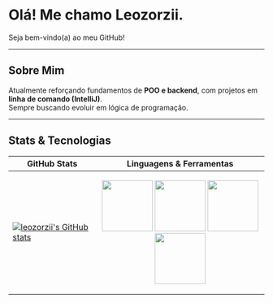 # Olá! Me chamo Leozorzii.
Seja bem-vindo(a) ao meu GitHub!

---

## Sobre Mim
Atualmente reforçando fundamentos de **POO e backend**, com projetos em **linha de comando (IntelliJ)**.  
Sempre buscando evoluir em lógica de programação.

---

##  Stats & Tecnologias

| GitHub Stats | Linguagens & Ferramentas |
|--------------|---------------------------|
| [![leozorzii's GitHub stats](https://github-readme-stats.vercel.app/api?username=leozorzii&show_icons=true&theme=tokyonight)](https://github.com/leozorzii/github-readme-stats) | <p align="center"> <img src="https://cdn.jsdelivr.net/gh/devicons/devicon/icons/java/java-original.svg" width="100"/> <img src="https://cdn.jsdelivr.net/gh/devicons/devicon/icons/cplusplus/cplusplus-original.svg" width="100"/> <img src="https://cdn.jsdelivr.net/gh/devicons/devicon/icons/c/c-original.svg" width="100"/><img src="https://cdn.jsdelivr.net/gh/devicons/devicon/icons/vscode/vscode-original.svg" width="100"/>
